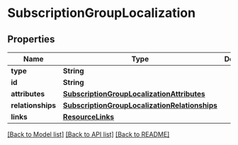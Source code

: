 # SubscriptionGroupLocalization

## Properties
Name | Type | Description | Notes
------------ | ------------- | ------------- | -------------
**type** | **String** |  | 
**id** | **String** |  | 
**attributes** | [**SubscriptionGroupLocalizationAttributes**](SubscriptionGroupLocalizationAttributes.md) |  | [optional] 
**relationships** | [**SubscriptionGroupLocalizationRelationships**](SubscriptionGroupLocalizationRelationships.md) |  | [optional] 
**links** | [**ResourceLinks**](ResourceLinks.md) |  | [optional] 

[[Back to Model list]](../README.md#documentation-for-models) [[Back to API list]](../README.md#documentation-for-api-endpoints) [[Back to README]](../README.md)


